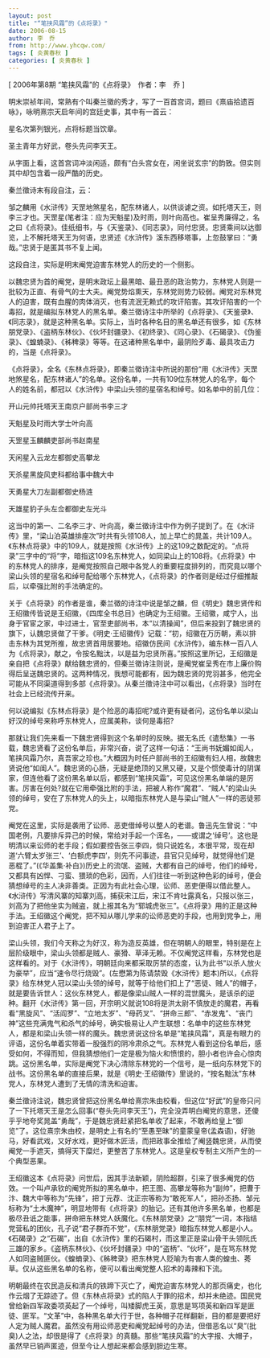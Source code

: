 ```yaml
---
layout: post
title: "“笔挟风霜”的《点将录》"
date: 2006-08-15
author: 李　乔
from: http://www.yhcqw.com/
tags: [ 炎黄春秋 ]
categories: [ 炎黄春秋 ]
---
```



[ 2006年第8期 “笔挟风霜”的《点将录》　作者：李　乔 ]

明末崇祯年间，常熟有个叫秦兰徵的秀才，写了一百首宫词，题曰《熹庙拾遗百咏》，咏明熹宗天启年间的宫廷史事，其中有一首云：

星名次第列银光，点将标题当饮章。

圣主青年方好武，卷头先问李天王。

从字面上看，这首宫词冲淡闲适，颇有“白头宫女在，闲坐说玄宗”的韵致。但实则其中却包含着一段严酷的历史。

秦兰徵诗末有段自注，云：


邹之麟用《水浒传》天罡地煞星名，配东林诸人，以供谈谑之资。如托塔天王，则李三才也。天罡星(笔者注：应为天魁星)及时雨，则叶向高也。崔呈秀廉得之，名之曰《点将录》。佳纸细书，与《天鉴录》、《同志录》，同付忠贤。忠贤乘间以达御览，上不解托塔天王为何语，忠贤述《水浒传》溪东西移塔事，上忽鼓掌曰：“勇哉。”忠贤于是匿其书不复上闻。

这段自注，实际是明末阉党迫害东林党人的历史的一个侧影。


以魏忠贤为首的阉党，是明末政坛上最黑暗、最丑恶的政治势力，东林党人则是一批较为正直、有骨气的士大夫。阉党势焰熏天，东林党则势力较弱。阉党对东林党人的迫害，既有血腥的肉体消灭，也有流泯无赖式的攻讦陷害。其攻讦陷害的一个毒招，就是编拟东林党人的黑名单。秦兰徵诗注中所举的《点将录》、《天鉴录》、《同志录》，就是这种黑名单。实际上，当时各种名目的黑名单还有很多，如《东林朋党录》、《盗柄东林伙》、《伙坏封疆录》、《初终录》、《同心录》、《石碣录》、《伪鉴录》、《蝗蝻录》、《秭稗录》等等。在这诸种黑名单中，最阴险歹毒、最具攻击力的，当是《点将录》。


《点将录》，全名《东林点将录》，即秦兰徵诗注中所说的那份“用《水浒传》天罡地煞星名，配东林诸人”的名单。这份名单，一共有109位东林党人的名字，每个人的姓名前，都冠以《水浒传》中梁山头领的星宿名和绰号。如名单中的前几位：

开山元帅托塔天王南京户部尚书李三才

天魁星及时雨大学士叶向高

天罡星玉麟麟吏部尚书赵南星

天闲星入云龙左都御史高攀龙

天杀星黑旋风吏科都给事中魏大中

天勇星大刀左副都御史杨涟

天雄星豹子头左佥都御史左光斗


这当中的第一、二名李三才、叶向高，秦兰徵诗注中作为例子提到了。在《水浒传》里，“梁山泊英雄排座次”时共有头领108人，加上早亡的晁盖，共计109人。《东林点将录》中的109人，就是按照《水浒传》上的这109之数配定的。“点将录”三字中的“将”字，暗指这109名东林党人，如同梁山上的108将。《点将录》中的东林党人的排序，是阉党按照自己眼中各党人的重要程度排列的，而究竟以哪个梁山头领的星宿名和绰号配给哪个东林党人，《点将录》的作者则是经过仔细推敲后，以牵强比附的手法确定的。


关于《点将录》的作者是谁，秦兰徵的诗注中说是邹之麟，但《明史》魏忠贤传和王绍徽传皆说是王绍徽，《四库全书总目》也确定为王绍徽。王绍徽，咸宁人，出身于官宦之家，中过进士，官至吏部尚书，本“以清操闻”，但后来投到了魏忠贤的旗下，认魏忠贤做了干爹。《明史·王绍徽传》记载：“初，绍徽在万历朝，素以排击东林为其党所推，故忠贤首用居要地。绍徽仿民间《水浒传》，编东林一百八人为《点将录》，献之，令按名黜汰，以是益为忠贤所喜。”按照这里所记，王绍徽是亲自把《点将录》献给魏忠贤的，但秦兰徵诗注则说，是阉党崔呈秀在市上廉价购得后呈送魏忠贤的。这两种情况，我想可能都有，因为魏忠贤的党羽甚多，他完全可能从不同渠道得到多部《点将录》。从秦兰徵诗注中可以看出，《点将录》当时在社会上已经流传开来。

何以说编拟《东林点将录》是个险恶的毒招呢?或许更有疑者问，这份名单以梁山好汉的绰号来称呼东林党人，应属美称，谈何是毒招?


那就让我们先来看一下魏忠贤得到这个名单时的反映。据无名氏《遣愁集》一书载，魏忠贤看了这份名单后，非常兴奋，说了这样一句话：“王尚书妩媚如闺人，笔挟风霜乃尔，真吾家之珍也。”大概因为时任户部尚书的王绍徽有妇人相，故魏忠贤说他“如闺人”。魏忠贤的心肠，无疑是绝顶的又黑又硬，又是个惯使毒计的阴谋家，但连他看了这份黑名单以后，都感到“笔挟风霜”，可见这份黑名单端的是厉害。厉害在何处?就在它用牵强比附的手法，把被人称作“魔君”、“贼人”的梁山头领的绰号，安在了东林党人的头上，以暗指东林党人是与梁山“贼人”一样的恶徒邪党。


阉党在这里，实际是袭用了讼师、恶吏借绰号以整人的老谱。鲁迅先生曾说：“中国老例，凡要排斥异己的时候，常给对手起一个诨名，——或谓之‘绰号’。这也是明清以来讼师的老手段；假如要控告张三李四，倘只说姓名，本很平常，现在却道‘六臂太岁张三’、‘白额虎李四’，则先不问事迹，县官只见绰号，就觉得他们是恶棍了。”(《华盖集·补白》)历史上的流氓、盗贼，大都有自己的绰号，他们的绰号，又都具有凶悍、刁蛮、猥琐的色彩，因而，人们往往一听到这种色彩的绰号，便会猜想绰号的主人决非善类。正因为有此社会心理，讼师、恶吏便得以借此整人。《水浒传》写清风寨的知寨刘高，捕获宋江后，宋江不肯吐露真名，只报以张三，刘高为了把他坐实为贼盗，就上报其名为“郓城虎张三”。《点将录》用的正是这种手法。王绍徽这个阉党，把不知从哪儿学来的讼师恶吏的手段，也用到党争上，用到迫害正人君子上了。


梁山头领，我们今天称之为好汉，称为造反英雄，但在明朝人的眼里，特别是在上层阶级眼中，梁山头领都是贼人、豪猾、草泽无赖。不仅阉党这样看，东林党也是这样看的。对于《水浒传》，明朝廷向来都采取厉禁的态度，认为此书“以杀人放火为豪举”，应当“速令尽行烧毁”。(左懋第为陈请禁毁《水浒传》题本)所以，《点将录》给东林党人冠以梁山头领的绰号，就等于给他们扣上了“恶徒、贼人”的帽子，就是要告诉世人：这伙东林党人，都是像梁山贼人一样的混世魔头，是该杀的逆种。翻开《水浒传》第一回，开宗明义就说108将是洪太尉不慎放走的魔君，再看看“黑旋风”、“活阎罗”、“立地太岁”、“母药叉”、“拼命三郎”、“赤发鬼”、“丧门神”这些充满鬼气和杀气的绰号，确实极易让人产生联想：名单中的这些东林党人，都是和梁山头领一样的魔头。魏忠贤说这份名单是“笔挟风霜”，真是有眼力的评语，这份名单着实带着一股强烈的阴冷肃杀之气。东林党人看到这份名单后，感受如何，不得而知，但我猜想他们一定是极为恼火和愤恨的，胆小者也许会心惊肉跳。这份黑名单，实际是阉党下决心清除东林党的一个信号，是一纸向东林党下的战书。这份黑名单的直接后果，就是《明史·王绍徽传》里说的，“按名黜汰”东林党人，东林党人遭到了无情的清洗和迫害。


秦兰徵诗注说，魏忠贤曾把这份黑名单给熹宗朱由校看，但这位“好武”的皇帝只问了一下托塔天王是怎么回事(“卷头先问李天王”)，完全没弄明白阉党的意思，还傻乎乎地夸奖晁盖“勇哉”，于是魏忠贤赶紧把名单收了起来，不敢再给皇上“御览”了。这位熹宗朱由校，是明史上有名的“至愚至昧”的童蒙皇帝(孟森语)，好驰马，好看武戏，又好水戏，更好做木匠活，而把政事全推给了阉竖魏忠贤，从而使阉党一手遮天，搞得天下糜烂，更整苦了东林党人。这是皇权专制主义所产生的一个典型恶果。


王绍徽这本《点将录》问世后，因其手法新颖，阴险超群，引来了很多阉党的仿效。一个叫卢承钦的阉党所拟的黑名单中，把王图、高攀龙等称为“副帅”，把曹于汴、魏大中等称为“先锋”，把丁元荐、沈正宗等称为“敢死军人”，把孙丕扬、邹元标称为“土木魔神”，明显地带有《点将录》的胎记。还有其他许多黑名单，也都是极尽丑诋之能事，拼命把东林党人妖魔化。《东林朋党录》之“朋党”一词，本指结党营私的团伙，孔子说“君子群而不党”，《东林朋党录》暗指东林党人都是小人。《石碣录》之“石碣”，出自《水浒传》里的石碣村，而这里正是梁山骨干头领阮氏三雄的家乡。《盗柄东林伙》、《伙坏封疆录》中的“盗柄”、“伙坏”，是在骂东林党人如同盗贼匪伙。《蝗蝻录》、《秭稗录》把东林党人贬喻为有害人类的蝗虫、莠草。仅从这些黑名单的名称，便可以看出阉党整人招术的毒辣和下流。


明朝最终在农民造反和清兵的铁蹄下灭亡了，阉党迫害东林党人的那页痛史，也化作云烟了无踪迹了。但《东林点将录》式的陷人于罪的招术，却并未绝迹。国民党曾给新四军政委项英起了一个绰号，叫矮脚虎王英，意思是骂项英和新四军是匪徒、匪军。“文革”中，各种黑名单大行于世，各种帽子花样翻新，目的都是要把好人定为贼人魔君。虽然没有用讼师恶吏和阉党起绰号的办法，但借恶名以“臭”(批臭)人之法，却很是得了《点将录》的真髓。那些“笔挟风霜”的大字报、大帽子，虽然早已销声匿迹，但至今让人想起来都会感到胆边生寒。


